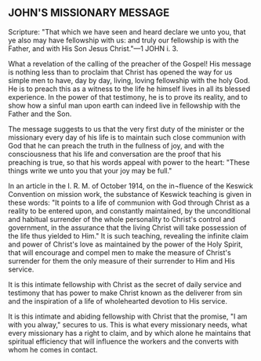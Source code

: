 ## JOHN'S MISSIONARY MESSAGE ##

Scripture: "That which we have seen and heard declare we unto you, that ye also may have fellowship with us: and truly our fellowship is with the Father, and with His Son Jesus Christ."—1 JOHN i. 3.



What a revelation of the calling of the preacher of the Gospel! His message is nothing less than to proclaim that Christ has opened the way for us simple men to have, day by day, living, loving fellowship with the holy God. He is to preach this as a witness to the life he himself lives in all its blessed experience. In the power of that testimony, he is to prove its reality, and to show how a sinful man upon earth can indeed live in fellowship with the Father and the Son.



The message suggests to us that the very first duty of the minister or the missionary every day of his life is to maintain such close communion with God that he can preach the truth in the fullness of joy, and with the consciousness that his life and conversation are the proof that his preaching is true, so that his words appeal with power to the heart: "These things write we unto you that your joy may be full."



In an article in the I. R. M. of October 1914, on the in¬fluence of the Keswick Convention on mission work, the substance of Keswick teaching is given in these words: "It points to a life of communion with God through Christ as a reality to be entered upon, and constantly maintained, by the unconditional and habitual surrender of the whole personality to Christ's control and government, in the assurance that the living Christ will take possession of the life thus yielded to Him." It is such teaching, revealing the infinite claim and power of Christ's love as maintained by the power of the Holy Spirit, that will encourage and compel men to make the measure of Christ's surrender for them the only measure of their surrender to Him and His service.



It is this intimate fellowship with Christ as the secret of daily service and testimony that has power to make Christ known as the deliverer from sin and the inspiration of a life of wholehearted devotion to His service.



It is this intimate and abiding fellowship with Christ that the promise, "I am with you alway," secures to us. This is what every missionary needs, what every missionary has a right to claim, and by which alone he maintains that spiritual efficiency that will influence the workers and the converts with whom he comes in contact.

